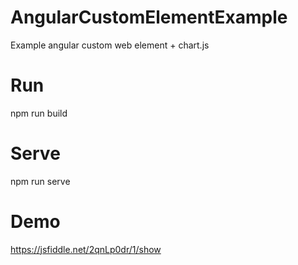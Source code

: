 # AngularCustomElementExample

Example angular custom web element + chart.js

# Run

npm run build

# Serve

npm run serve

# Demo

https://jsfiddle.net/2qnLp0dr/1/show

